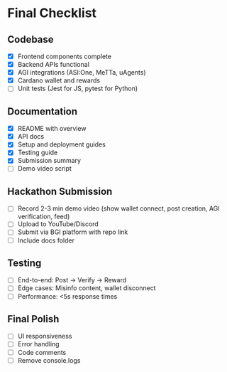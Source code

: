 # Final Checklist

## Codebase
- [x] Frontend components complete
- [x] Backend APIs functional
- [x] AGI integrations (ASI:One, MeTTa, uAgents)
- [x] Cardano wallet and rewards
- [ ] Unit tests (Jest for JS, pytest for Python)

## Documentation
- [x] README with overview
- [x] API docs
- [x] Setup and deployment guides
- [x] Testing guide
- [x] Submission summary
- [ ] Demo video script

## Hackathon Submission
- [ ] Record 2-3 min demo video (show wallet connect, post creation, AGI verification, feed)
- [ ] Upload to YouTube/Discord
- [ ] Submit via BGI platform with repo link
- [ ] Include docs folder

## Testing
- [ ] End-to-end: Post → Verify → Reward
- [ ] Edge cases: Misinfo content, wallet disconnect
- [ ] Performance: <5s response times

## Final Polish
- [ ] UI responsiveness
- [ ] Error handling
- [ ] Code comments
- [ ] Remove console.logs
